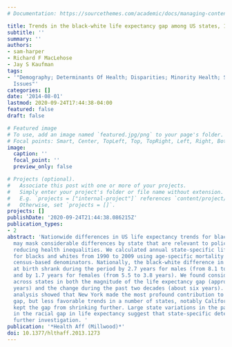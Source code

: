 ```yaml
---
# Documentation: https://sourcethemes.com/academic/docs/managing-content/

title: Trends in the black-white life expectancy gap among US states, 1990-2009
subtitle: ''
summary: ''
authors:
- sam-harper
- Richard F MacLehose
- Jay S Kaufman
tags:
- '"Demography; Determinants Of Health; Disparities; Minority Health; State/Local
  Issues"'
categories: []
date: '2014-08-01'
lastmod: 2020-09-24T17:44:38-04:00
featured: false
draft: false

# Featured image
# To use, add an image named `featured.jpg/png` to your page's folder.
# Focal points: Smart, Center, TopLeft, Top, TopRight, Left, Right, BottomLeft, Bottom, BottomRight.
image:
  caption: ''
  focal_point: ''
  preview_only: false

# Projects (optional).
#   Associate this post with one or more of your projects.
#   Simply enter your project's folder or file name without extension.
#   E.g. `projects = ["internal-project"]` references `content/project/deep-learning/index.md`.
#   Otherwise, set `projects = []`.
projects: []
publishDate: '2020-09-24T21:44:38.086215Z'
publication_types:
- 2
abstract: 'Nationwide differences in US life expectancy trends for blacks and whites
  may mask considerable differences by state that are relevant to policies aimed at
  reducing health inequalities. We calculated annual state-specific life expectancies
  for blacks and whites from 1990 to 2009 using age-specific mortality counts and
  census-based denominators. Nationally, the black-white difference in life expectancy
  at birth shrank during the period by 2.7 years for males (from 8.1 to 5.4 years)
  and by 1.7 years for females (from 5.5 to 3.8 years). We found considerable variation
  across states in both the magnitude of the life expectancy gap (approximately fifteen
  years) and the change during the past two decades (about six years). Decomposition
  analysis showed that New York made the most profound contribution to reducing the
  gap, but less favorable trends in a number of states, notably California and Texas,
  kept the gap from shrinking further. Large state variations in the pace of change
  in the racial gap in life expectancy suggest that state-specific determinants merit
  further investigation. '
publication: '*Health Aff (Millwood)*'
doi: 10.1377/hlthaff.2013.1273
---
```

